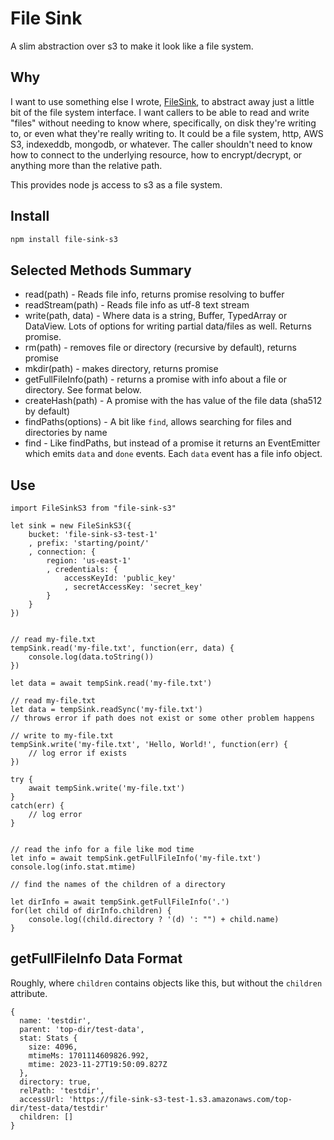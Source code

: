 # File Sink

A slim abstraction over s3 to make it look like a file system. 

## Why

I want to use something else I wrote, [FileSink](https://www.npmjs.com/package/file-sink), to abstract
away just a little bit of the file system interface. I want callers to be able to read and write "files"
without needing to know where, specifically, on disk they're writing to, or even what they're really writing
to. It could be a file system, http, AWS S3, indexeddb, mongodb, or whatever. The caller shouldn't need to
know how to connect to the underlying resource, how to encrypt/decrypt, or anything more than the relative
path.

This provides node js access to s3 as a file system.

## Install

```bash
npm install file-sink-s3
```


## Selected Methods Summary

- read(path) - Reads file info, returns promise resolving to buffer
- readStream(path) - Reads file info as utf-8 text stream
- write(path, data) - Where data is a string, Buffer, TypedArray or DataView. Lots of options
for writing partial data/files as well. Returns promise.
- rm(path) - removes file or directory (recursive by default), returns promise
- mkdir(path) - makes directory, returns promise
- getFullFileInfo(path) - returns a promise with info about a file or directory. See format below.
- createHash(path) - A promise with the has value of the file data (sha512 by default)
- findPaths(options) - A bit like `find`, allows searching for files and directories by name
- find - Like findPaths, but instead of a promise it returns an EventEmitter which emits `data`
and `done` events. Each `data` event has a file info object. 

## Use

```
import FileSinkS3 from "file-sink-s3"

let sink = new FileSinkS3({
	bucket: 'file-sink-s3-test-1'
	, prefix: 'starting/point/'
	, connection: {
		region: 'us-east-1'
		, credentials: {
			accessKeyId: 'public_key'
			, secretAccessKey: 'secret_key'
		}
	}
})


// read my-file.txt
tempSink.read('my-file.txt', function(err, data) {
	console.log(data.toString())
})

let data = await tempSink.read('my-file.txt')

// read my-file.txt
let data = tempSink.readSync('my-file.txt')
// throws error if path does not exist or some other problem happens

// write to my-file.txt
tempSink.write('my-file.txt', 'Hello, World!', function(err) {
	// log error if exists
})

try {
	await tempSink.write('my-file.txt')
}
catch(err) {
	// log error
}


// read the info for a file like mod time
let info = await tempSink.getFullFileInfo('my-file.txt')
console.log(info.stat.mtime)

// find the names of the children of a directory

let dirInfo = await tempSink.getFullFileInfo('.')
for(let child of dirInfo.children) {
	console.log((child.directory ? '(d) ': "") + child.name)
}

```

## getFullFileInfo Data Format

Roughly, where `children` contains objects like this, but without the `children` attribute.

```
{
  name: 'testdir',
  parent: 'top-dir/test-data',
  stat: Stats {
    size: 4096,
    mtimeMs: 1701114609826.992,
    mtime: 2023-11-27T19:50:09.827Z
  },
  directory: true,
  relPath: 'testdir',
  accessUrl: 'https://file-sink-s3-test-1.s3.amazonaws.com/top-dir/test-data/testdir'
  children: []
}
```
